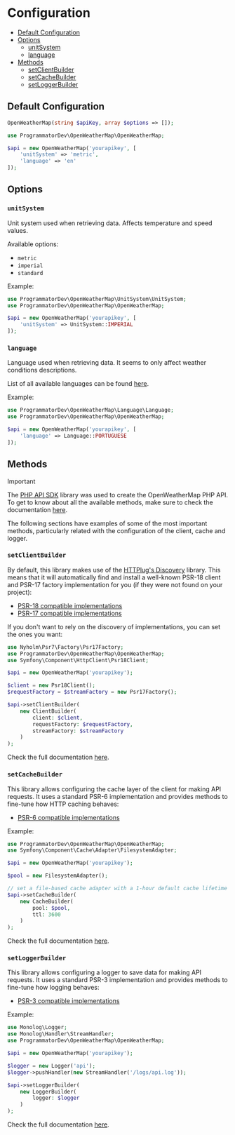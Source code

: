 # Configuration

- [Default Configuration](#default-configuration)
- [Options](#options)
  - [unitSystem](#unitsystem)
  - [language](#language)
- [Methods](#methods)
  - [setClientBuilder](#setclientbuilder)
  - [setCacheBuilder](#setcachebuilder)
  - [setLoggerBuilder](#setloggerbuilder)

## Default Configuration

```php
OpenWeatherMap(string $apiKey, array $options => []);
```

```php
use ProgrammatorDev\OpenWeatherMap\OpenWeatherMap;

$api = new OpenWeatherMap('yourapikey', [
    'unitSystem' => 'metric',
    'language' => 'en'
]);
```

## Options

### `unitSystem`

Unit system used when retrieving data.
Affects temperature and speed values.

Available options:
- `metric`
- `imperial`
- `standard`

Example:

```php
use ProgrammatorDev\OpenWeatherMap\UnitSystem\UnitSystem;
use ProgrammatorDev\OpenWeatherMap\OpenWeatherMap;

$api = new OpenWeatherMap('yourapikey', [
    'unitSystem' => UnitSystem::IMPERIAL
]);
```

### `language`

Language used when retrieving data.
It seems to only affect weather conditions descriptions.

List of all available languages can be found [here](https://openweathermap.org/api/one-call-3#multi).

Example:

```php
use ProgrammatorDev\OpenWeatherMap\Language\Language;
use ProgrammatorDev\OpenWeatherMap\OpenWeatherMap;

$api = new OpenWeatherMap('yourapikey', [
    'language' => Language::PORTUGUESE
]);
```

## Methods

> [!IMPORTANT]
> The [PHP API SDK](https://github.com/programmatordev/php-api-sdk) library was used to create the OpenWeatherMap PHP API.
> To get to know about all the available methods, make sure to check the documentation [here](https://github.com/programmatordev/php-api-sdk?tab=readme-ov-file#documentation).

The following sections have examples of some of the most important methods, 
particularly related with the configuration of the client, cache and logger.

### `setClientBuilder`

By default, this library makes use of the [HTTPlug's Discovery](https://github.com/php-http/discovery) library.
This means that it will automatically find and install a well-known PSR-18 client and PSR-17 factory implementation for you
(if they were not found on your project):
- [PSR-18 compatible implementations](https://packagist.org/providers/psr/http-client-implementation)
- [PSR-17 compatible implementations](https://packagist.org/providers/psr/http-factory-implementation)

If you don't want to rely on the discovery of implementations, you can set the ones you want:

```php
use Nyholm\Psr7\Factory\Psr17Factory;
use ProgrammatorDev\OpenWeatherMap\OpenWeatherMap;
use Symfony\Component\HttpClient\Psr18Client;

$api = new OpenWeatherMap('yourapikey');

$client = new Psr18Client();
$requestFactory = $streamFactory = new Psr17Factory();

$api->setClientBuilder(
    new ClientBuilder(
        client: $client, 
        requestFactory: $requestFactory, 
        streamFactory: $streamFactory
    )
);
```

Check the full documentation [here](https://github.com/programmatordev/php-api-sdk?tab=readme-ov-file#http-client-psr-18-and-http-factories-psr-17).

### `setCacheBuilder`

This library allows configuring the cache layer of the client for making API requests.
It uses a standard PSR-6 implementation and provides methods to fine-tune how HTTP caching behaves:
- [PSR-6 compatible implementations](https://packagist.org/providers/psr/cache-implementation)

Example:

```php
use ProgrammatorDev\OpenWeatherMap\OpenWeatherMap;
use Symfony\Component\Cache\Adapter\FilesystemAdapter;

$api = new OpenWeatherMap('yourapikey');

$pool = new FilesystemAdapter();

// set a file-based cache adapter with a 1-hour default cache lifetime
$api->setCacheBuilder(
    new CacheBuilder(
        pool: $pool, 
        ttl: 3600
    )
);
```

Check the full documentation [here](https://github.com/programmatordev/php-api-sdk?tab=readme-ov-file#cache-psr-6).

### `setLoggerBuilder`

This library allows configuring a logger to save data for making API requests.
It uses a standard PSR-3 implementation and provides methods to fine-tune how logging behaves:
- [PSR-3 compatible implementations](https://packagist.org/providers/psr/log-implementation)

Example:

```php
use Monolog\Logger;
use Monolog\Handler\StreamHandler;
use ProgrammatorDev\OpenWeatherMap\OpenWeatherMap;

$api = new OpenWeatherMap('yourapikey');

$logger = new Logger('api');
$logger->pushHandler(new StreamHandler('/logs/api.log'));

$api->setLoggerBuilder(
    new LoggerBuilder(
        logger: $logger
    )
);
```

Check the full documentation [here](https://github.com/programmatordev/php-api-sdk?tab=readme-ov-file#logger-psr-3).
